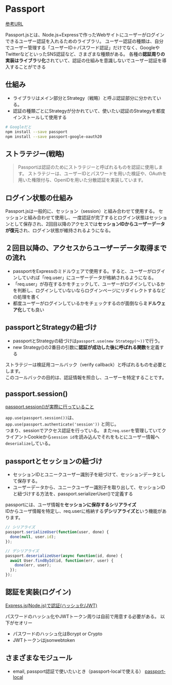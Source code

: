 # Passport
[参考URL](https://www.kwbtblog.com/entry/2019/05/04/094338#:~:text=%E3%83%AD%E3%82%B0%E3%82%A4%E3%83%B3%E7%8A%B6%E6%85%8B-,Passport.,%E3%81%95%E3%82%8C%E3%82%8B%E3%82%88%E3%81%86%E3%81%AB%E3%81%AA%E3%82%8B%E3%80%82)

Passport.jsとは、Node.js+Expressで作ったWebサイトにユーザーがログインできるユーザー認証を入れるためのライブラリ。
ユーザー認証の種類は、自分でユーザー管理する「ユーザーID＋パスワード認証」だけでなく、GoogleやTwitterなどといったSNS認証など、さまざまな種類がある。
各種の**認証周りの実装はライブラリ化**されていて、認証の仕組みを意識しないでユーザー認証を導入することができる

## 仕組み

- ライブラリはメイン部分とStrategy（戦略）と呼ぶ認証部分に分かれている。
- 認証の種類ごとにStrategyが分かれていて、使いたい認証のStrategyを都度インストールして使用する

```sh
# Googleだと
npm install --save passport
npm install --save passport-google-oauth20
```

## ストラテジー(戦略)

>Passportは認証のためにストラテジーと呼ばれるものを認証に使用します。 ストラテジーは、ユーザーIDとパスワードを用いた検証や、OAuthを用いた権限付与、OpenIDを用いた分散認証を実装しています。

## ログイン状態の仕組み

Passport.jsは一般的に、セッション（session）と組み合わせて使用する。
セッションと組み合わせて使用し、一度認証が完了するとログイン状態はセッションとして保存され、2回目以降のアクセスでは**セッションIDからユーザーデータが復元**され、ログイン状態が維持されるようになる。


## ２回目以降の、アクセスからユーザーデータ取得までの流れ

- passportをExpressのミドルウェアで使用する。すると、ユーザーがログインしていれば「req.user」にユーザーデータが格納されるようになる。
- 「req.user」が存在するかをチェックして、ユーザーがログインしているかを判断し、ログインしていないならログインページにリダイレクトするなどの処理を書く
- 都度ユーザーがログインしているかをチェックするのが面倒なら**ミドルウェア化**しても良い

## passportとStrategyの紐づけ

- passportとStrategyの紐づけは`passport.use(new Strategy(～))`で行う。
- new Strategy()の2番目の引数に**認証が成功した後に呼ばれる関数**を定義する

ストラテジーは検証用コールバック（verify callback）と呼ばれるものを必要とします。  
このコールバックの目的は、認証情報を照合し、ユーザーを特定することです。

## passport.session()
[passport.session()が実際に行っていること](https://applingo.tokyo/article/1700)

`app.use(passport.session())`は、`app.use(passport.authenticate('session'))`
と同じ。  
つまり、sessionでアクセス認証を行っている。
また`req.user`を管理していてクライアントCookieから`session id`を読み込んでそれをもとにユーザー情報へ`deserialize`している。



## passportとセッションの紐づけ

- セッションIDとユニークユーザー識別子を紐づけて、セッションデータとして保存する。
- ユーザーデータから、ユニークユーザー識別子を取り出して、セッションIDと紐づけする方法を、passport.serializerUser()で定義する

passportには、ユーザ情報を**セッションに保存するシリアライズ**  
IDからユーザ情報を特定し、req.userに格納する**デシリアライズと**いう機能があります。

```ts
// シリアライズ
passport.serializeUser(function(user, done) {
  done(null, user.id);
});

// デシリアライズ
passport.deserializeUser(async function(id, done) {
  await User.findById(id, function(err, user) {
    done(err, user);
  });
});
```



## 認証を実装(ログイン)
[Express.js(Node.js)で認証(ハッシュ化/JWT)](https://www.memory-lovers.blog/entry/2021/11/19/033401)

パスワードのハッシュ化やJWTトークン周りは自前で用意する必要がある。
以下がセオリー
- パスワードのハッシュ化はBcrypt or Crypto
- JWTトークンはjsonwebtoken

## さまざまなモジュール

- email, passport認証で使いたいとき（passport-localで使える）
[passport-local](https://knimon-software.github.io/www.passportjs.org/guide/username-password/)